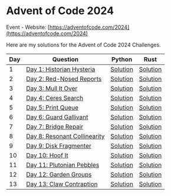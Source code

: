 # Advent of Code 2024

Event - Website: [https://adventofcode.com/2024](https://adventofcode.com/2024)

Here are my solutions for the Advent of Code 2024 Challenges.

| Day | Question                                                            | Python                                                                    | Rust                                                         |
| --- | ------------------------------------------------------------------- | ------------------------------------------------------------------------- | ------------------------------------------------------------ |
| 1   | [Day 1: Historian Hysteria](https://adventofcode.com/2024/day/1)    | [Solution](with_python/with_python/Day%201:%20Historian%20Hysteria.py)    | [Solution](with_rust/src/bin/day_1_historian_hysteria.rs)    |
| 2   | [Day 2: Red-Nosed Reports](https://adventofcode.com/2024/day/2)     | [Solution](with_python/with_python/Day%202:%20Red-Nosed%20Reports.py)     | [Solution](with_rust/src/bin/day_2_red-nosed_reports.rs)     |
| 3   | [Day 3: Mull It Over](https://adventofcode.com/2024/day/3)          | [Solution](with_python/with_python/Day%203:%20Mull%20It%20Over.py)        | [Solution](with_rust/src/bin/day_3_mull_it_over.rs)          |
| 4   | [Day 4: Ceres Search](https://adventofcode.com/2024/day/4)          | [Solution](with_python/with_python/Day%204:%20Ceres%20Search.py)          | [Solution](with_rust/src/bin/day_4_ceres_search.rs)          |
| 5   | [Day 5: Print Queue](https://adventofcode.com/2024/day/5)           | [Solution](with_python/with_python/Day%205:%20Print%20Queue.py)           | [Solution](with_rust/src/bin/day_5_print_queue.rs)           |
| 6   | [Day 6: Guard Gallivant](https://adventofcode.com/2024/day/6)       | [Solution](with_python/with_python/Day%206:%20Guard%20Gallivant.py)       | [Solution](with_rust/src/bin/day_6_guard_gallivant.rs)       |
| 7   | [Day 7: Bridge Repair](https://adventofcode.com/2024/day/7)         | [Solution](with_python/with_python/Day%207:%20Bridge%20Repair.py)         | [Solution](with_rust/src/bin/day_7_bridge_repair.rs)         |
| 8   | [Day 8: Resonant Collinearity](https://adventofcode.com/2024/day/8) | [Solution](with_python/with_python/Day%208:%20Resonant%20Collinearity.py) | [Solution](with_rust/src/bin/day_8_resonant_collinearity.rs) |
| 9   | [Day 9: Disk Fragmenter](https://adventofcode.com/2024/day/9)       | [Solution](with_python/with_python/Day%209:%20Disk%20Fragmenter.py)       | [Solution](with_rust/src/bin/day_9_disk_fragmenter.rs)       |
| 10  | [Day 10: Hoof It](https://adventofcode.com/2024/day/10)             | [Solution](with_python/with_python/Day%2010:%20Hoof%20It.py)              | [Solution](with_rust/src/bin/day_10_hoof_it.rs)              |
| 11  | [Day 11: Plutonian Pebbles](https://adventofcode.com/2024/day/11)   | [Solution](with_python/with_python/Day%2011:%20Plutonian%20Pebbles.py)    | [Solution](with_rust/src/bin/day_11_plutonian_pebbles.rs)    |
| 12  | [Day 12: Garden Groups](https://adventofcode.com/2024/day/12)       | [Solution](with_python/with_python/Day%2012:%20Garden%20Groups.py)        | [Solution](with_rust/src/bin/day_12_garden_groups.rs)        |
| 13  | [Day 13: Claw Contraption](https://adventofcode.com/2024/day/13)    | [Solution](with_python/with_python/Day%2013:%20Claw%20Contraption.py)     | [Solution](with_rust/src/bin/day_13_claw_contraption.rs)     |
